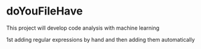 # doYouFileHave

This project will develop code analysis with machine learning

1st adding regular expressions by hand and then adding them automatically 
